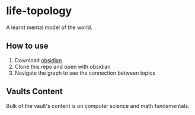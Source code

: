 # life-topology
A learnt mental model of the world.

## How to use
1. Download [obsidian](https://obsidian.md/)
2. Clone this repo and open with obsidian
3. Navigate the graph to see the connection between topics

## Vaults Content
Bulk of the vault's content is on computer science and math fundamentals.


